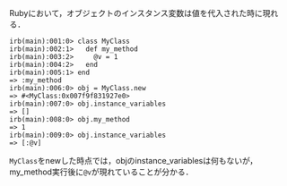 Rubyにおいて，オブジェクトのインスタンス変数は値を代入された時に現れる．

```irb
irb(main):001:0> class MyClass
irb(main):002:1>   def my_method
irb(main):003:2>     @v = 1
irb(main):004:2>   end
irb(main):005:1> end
=> :my_method
irb(main):006:0> obj = MyClass.new
=> #<MyClass:0x007f9f831927e0>
irb(main):007:0> obj.instance_variables
=> []
irb(main):008:0> obj.my_method
=> 1
irb(main):009:0> obj.instance_variables
=> [:@v]
```

`MyClass`をnewした時点では，objのinstance_variablesは何もないが，my_method実行後に`@v`が現れていることが分かる．